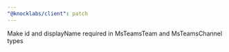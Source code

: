 ```yaml
---
"@knocklabs/client": patch
---
```


Make id and displayName required in MsTeamsTeam and MsTeamsChannel types
